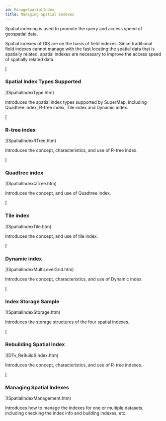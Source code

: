 ```yaml
---
id: ManageSpatialIndex
title: Managing Spatial Indexes
---  
```


Spatial indexing is used to promote the query and access speed of geospatial data.

Spatial indexes of GIS are on the basis of field indexes. Since traditional field indexes cannot manage with the fast locating the spatial data that is spatially related, spatial indexes are necessary to improve the access speed of spatially related data.

[

### Spatial Index Types Supported

](SpatialIndexType.htm)

Introduces the spatial index types supported by SuperMap, including Quadtree index, R-tree index, Tile index and Dynamic index.

[

### R-tree index

](SpatialIndexRTree.htm)

Introduces the concept, characteristics, and use of R-tree index.

[

### Quadtree index

](SpatialIndexQTree.htm)

Introduces the concept, and use of Quadtree index.

[

### Tile index

](SpatialIndexTile.htm)

Introduces the concept, and use of tile index.

[

### Dynamic index

](SpatialIndexMultiLevelGrid.htm)

Introduces the concept, characteristics, and use of Dynamic index.

[

### Index Storage Sample

](SpatialIndexStorage.htm)

Introduces the storage structures of the four spatial indexes.

[

### Rebuilding Spatial Index

](DTv_ReBuildSIndex.htm)

Introduces the concept, characteristics, and use of R-tree indexes.

[

### Managing Spatial Indexes

](SpatialIndexManagement.htm)

Introduces how to manage the indexes for one or multiple datasets, including checking the index info and building indexes, etc.



